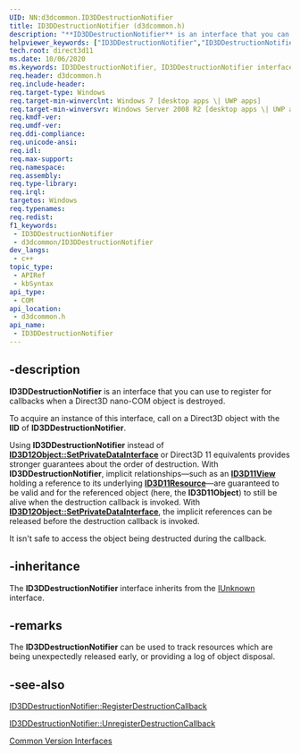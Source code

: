 ```yaml
---
UID: NN:d3dcommon.ID3DDestructionNotifier
title: ID3DDestructionNotifier (d3dcommon.h)
description: "**ID3DDestructionNotifier** is an interface that you can use to register for callbacks when a Direct3D nano-COM object is destroyed."
helpviewer_keywords: ["ID3DDestructionNotifier","ID3DDestructionNotifier interface [Direct3D]","ID3DDestructionNotifier interface [Direct3D]","described","d3dcommon/ID3DDestructionNotifier","direct3d.id3ddestructionnotifier"]
tech.root: direct3d11
ms.date: 10/06/2020
ms.keywords: ID3DDestructionNotifier, ID3DDestructionNotifier interface [Direct3D], ID3DDestructionNotifier interface [Direct3D],described, d3dcommon/ID3DDestructionNotifier, direct3d.id3ddestructionnotifier
req.header: d3dcommon.h
req.include-header: 
req.target-type: Windows
req.target-min-winverclnt: Windows 7 [desktop apps \| UWP apps]
req.target-min-winversvr: Windows Server 2008 R2 [desktop apps \| UWP apps]
req.kmdf-ver: 
req.umdf-ver: 
req.ddi-compliance: 
req.unicode-ansi: 
req.idl: 
req.max-support: 
req.namespace: 
req.assembly: 
req.type-library: 
req.irql: 
targetos: Windows
req.typenames: 
req.redist: 
f1_keywords:
 - ID3DDestructionNotifier
 - d3dcommon/ID3DDestructionNotifier
dev_langs:
 - c++
topic_type:
 - APIRef
 - kbSyntax
api_type:
 - COM
api_location:
 - d3dcommon.h
api_name:
 - ID3DDestructionNotifier
---
```


## -description

**ID3DDestructionNotifier** is an interface that you can use to register for callbacks when a Direct3D nano-COM object is destroyed.

To acquire an instance of this interface, call <a href="/windows/win32/api/unknwn/nf-unknwn-iunknown-queryinterface(refiid_void)"></a> on a Direct3D object with the **IID** of **ID3DDestructionNotifier**.

Using <b>ID3DDestructionNotifier</b> instead of <b><a href="/windows/win32/api/d3d12/nf-d3d12-id3d12object-setprivatedatainterface">ID3D12Object::SetPrivateDataInterface</a></b> or Direct3D 11 equivalents provides
stronger guarantees about the order of destruction. With <b>ID3DDestructionNotifier</b>, implicit relationships&mdash;such as an <b><a href="/windows/win32/api/d3d11/nn-d3d11-id3d11view">ID3D11View</a></b> holding a reference to its underlying <b><a href="/windows/win32/api/d3d11/nn-d3d11-id3d11resource">ID3D11Resource</a></b>&mdash;are guaranteed to be valid and for the referenced object (here, the **ID3D11Object**) to still be alive when the destruction callback is invoked. With <b><a href="/windows/win32/api/d3d12/nf-d3d12-id3d12object-setprivatedatainterface">ID3D12Object::SetPrivateDataInterface</a></b>, the implicit references can be released before the destruction callback is invoked.

It isn't safe to access the object being destructed during the callback.

## -inheritance

The **ID3DDestructionNotifier** interface inherits from the <a href="/windows/win32/api/unknwn/nn-unknwn-iunknown">IUnknown</a> interface. 

## -remarks

The <b>ID3DDestructionNotifier</b> can be used to track resources which are being unexpectedly released early, or providing a log of object disposal.

## -see-also

<a href="/windows/win32/api/d3dcommon/nf-d3dcommon-id3ddestructionnotifier-registerdestructioncallback">ID3DDestructionNotifier::RegisterDestructionCallback</a>

<a href="/windows/win32/api/d3dcommon/nf-d3dcommon-id3ddestructionnotifier-unregisterdestructioncallback">ID3DDestructionNotifier::UnregisterDestructionCallback</a>

<a href="/windows/desktop/direct3d11/d3d11-graphics-reference-d3d11-common-interfaces">Common Version Interfaces</a>
